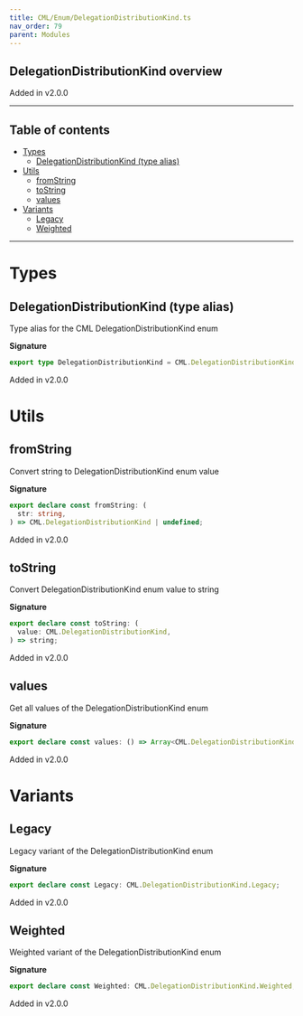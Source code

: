 ```yaml
---
title: CML/Enum/DelegationDistributionKind.ts
nav_order: 79
parent: Modules
---
```


## DelegationDistributionKind overview

Added in v2.0.0

---

<h2 class="text-delta">Table of contents</h2>

- [Types](#types)
  - [DelegationDistributionKind (type alias)](#delegationdistributionkind-type-alias)
- [Utils](#utils)
  - [fromString](#fromstring)
  - [toString](#tostring)
  - [values](#values)
- [Variants](#variants)
  - [Legacy](#legacy)
  - [Weighted](#weighted)

---

# Types

## DelegationDistributionKind (type alias)

Type alias for the CML DelegationDistributionKind enum

**Signature**

```ts
export type DelegationDistributionKind = CML.DelegationDistributionKind;
```

Added in v2.0.0

# Utils

## fromString

Convert string to DelegationDistributionKind enum value

**Signature**

```ts
export declare const fromString: (
  str: string,
) => CML.DelegationDistributionKind | undefined;
```

Added in v2.0.0

## toString

Convert DelegationDistributionKind enum value to string

**Signature**

```ts
export declare const toString: (
  value: CML.DelegationDistributionKind,
) => string;
```

Added in v2.0.0

## values

Get all values of the DelegationDistributionKind enum

**Signature**

```ts
export declare const values: () => Array<CML.DelegationDistributionKind>;
```

Added in v2.0.0

# Variants

## Legacy

Legacy variant of the DelegationDistributionKind enum

**Signature**

```ts
export declare const Legacy: CML.DelegationDistributionKind.Legacy;
```

Added in v2.0.0

## Weighted

Weighted variant of the DelegationDistributionKind enum

**Signature**

```ts
export declare const Weighted: CML.DelegationDistributionKind.Weighted;
```

Added in v2.0.0
